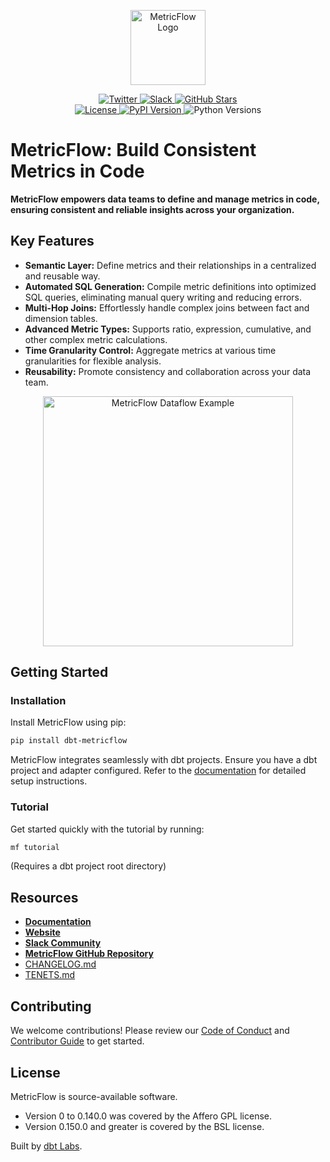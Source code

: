 <p align="center">
  <a target="_blank" href="https://transform.co/metricflow">
    <picture>
      <img  alt="MetricFlow Logo" src="https://github.com/dbt-labs/metricflow/raw/main/assets/MetricFlow_logo.png" width="auto" height="120">
    </picture>
  </a>
</p>

<div align="center">
  <a href="https://twitter.com/dbt_labs" target="_blank">
    <img src="https://img.shields.io/twitter/follow/dbt_labs?labelColor=image.png&color=163B36&logo=twitter&style=flat" alt="Twitter">
  </a>
  <a href="https://www.getdbt.com/community/" target="_blank">
    <img src="https://img.shields.io/badge/Slack-join-163B36" alt="Slack">
  </a>
  <a href="https://github.com/dbt-labs/metricflow" target="_blank">
    <img src="https://img.shields.io/github/stars/dbt-labs/metricflow?labelColor=image.png&color=163B36&logo=github" alt="GitHub Stars">
  </a>
  <br />
  <a href="https://github.com/dbt-labs/metricflow/blob/master/LICENSE" target="_blank">
    <img src="https://img.shields.io/pypi/l/metricflow?color=163B36&logo=AGPL-3.0" alt="License">
  </a>
  <a href="https://pypi.org/project/metricflow/" target="_blank">
    <img src="https://img.shields.io/pypi/v/metricflow?labelColor=&color=163B36" alt="PyPI Version">
  </a>
  <img src="https://img.shields.io/pypi/pyversions/metricflow?labelColor=&color=163B36" alt="Python Versions">
</div>

# MetricFlow: Build Consistent Metrics in Code

**MetricFlow empowers data teams to define and manage metrics in code, ensuring consistent and reliable insights across your organization.**

## Key Features

*   **Semantic Layer:** Define metrics and their relationships in a centralized and reusable way.
*   **Automated SQL Generation:**  Compile metric definitions into optimized SQL queries, eliminating manual query writing and reducing errors.
*   **Multi-Hop Joins:** Effortlessly handle complex joins between fact and dimension tables.
*   **Advanced Metric Types:**  Supports ratio, expression, cumulative, and other complex metric calculations.
*   **Time Granularity Control:**  Aggregate metrics at various time granularities for flexible analysis.
*   **Reusability:** Promote consistency and collaboration across your data team.

<p align="center">
  <img src="https://github.com/dbt-labs/metricflow/raw/main/assets/example_plan.svg" height="400" alt="MetricFlow Dataflow Example"/>
</p>

## Getting Started

### Installation

Install MetricFlow using pip:

```bash
pip install dbt-metricflow
```

MetricFlow integrates seamlessly with dbt projects. Ensure you have a dbt project and adapter configured.  Refer to the [documentation](https://docs.getdbt.com/docs/build/build-metrics-intro) for detailed setup instructions.

### Tutorial

Get started quickly with the tutorial by running:

```bash
mf tutorial
```
(Requires a dbt project root directory)

## Resources

*   [**Documentation**](https://docs.getdbt.com/docs/build/build-metrics-intro)
*   [**Website**](https://transform.co/metricflow)
*   [**Slack Community**](https://www.getdbt.com/community/)
*   [**MetricFlow GitHub Repository**](https://github.com/dbt-labs/metricflow)
*   [CHANGELOG.md](https://github.com/dbt-labs/metricflow/blob/main/CHANGELOG.md)
*   [TENETS.md](https://github.com/dbt-labs/metricflow/blob/main/TENETS.md)

## Contributing

We welcome contributions!  Please review our [Code of Conduct](https://docs.getdbt.com/community/resources/code-of-conduct) and [Contributor Guide](https://github.com/dbt-labs/metricflow/blob/main/CONTRIBUTING.md) to get started.

## License

MetricFlow is source-available software.

*   Version 0 to 0.140.0 was covered by the Affero GPL license.
*   Version 0.150.0 and greater is covered by the BSL license.

Built by [dbt Labs](https://www.getdbt.com/).